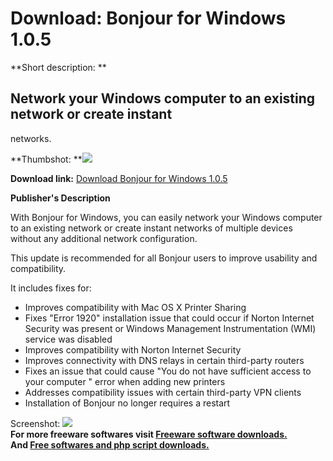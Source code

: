 # Download: Bonjour for Windows 1.0.5

**Short description: **

## Network your Windows computer to an existing network or create instant
networks.

  
**Thumbshot: **![](http://www.freewarefiles.com/screenshot/bonjour_md.gif)   
  
**Download link:** [Download Bonjour for Windows 1.0.5](http://freesoftwares.boysofts.com/Bonjour-For-Windows_program_18363.html)  
  

**Publisher's Description**  
  

With Bonjour for Windows, you can easily network your Windows computer to an
existing network or create instant networks of multiple devices without any
additional network configuration.

This update is recommended for all Bonjour users to improve usability and
compatibility.

It includes fixes for:

  * Improves compatibility with Mac OS X Printer Sharing 
  * Fixes "Error 1920" installation issue that could occur if Norton Internet Security was present or Windows Management Instrumentation (WMI) service was disabled 
  * Improves compatibility with Norton Internet Security 
  * Improves connectivity with DNS relays in certain third-party routers 
  * Fixes an issue that could cause "You do not have sufficient access to your computer " error when adding new printers 
  * Addresses compatibility issues with certain third-party VPN clients 
  * Installation of Bonjour no longer requires a restart 

  
  
Screenshot: ![](http://www.freewarefiles.com/screenshot/bonjour.gif)  
**For more freeware softwares visit [Freeware software downloads.](http://freesoftwares.boysofts.com/)**   
**And [Free softwares and php script downloads.](http://www.boysofts.com/)**

